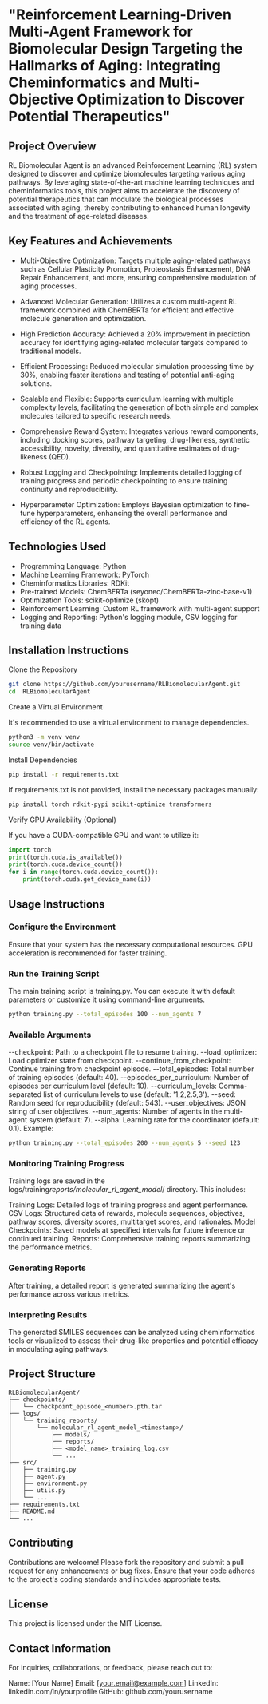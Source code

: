 # "Reinforcement Learning-Driven Multi-Agent Framework for Biomolecular Design Targeting the Hallmarks of Aging: Integrating Cheminformatics and Multi-Objective Optimization to Discover Potential Therapeutics"

## Project Overview

RL Biomolecular Agent is an advanced Reinforcement Learning (RL) system designed to discover and optimize biomolecules targeting various aging pathways. By leveraging state-of-the-art machine learning techniques and cheminformatics tools, this project aims to accelerate the discovery of potential therapeutics that can modulate the biological processes associated with aging, thereby contributing to enhanced human longevity and the treatment of age-related diseases.

## Key Features and Achievements

- Multi-Objective Optimization: Targets multiple aging-related pathways such as Cellular Plasticity Promotion, Proteostasis Enhancement, DNA Repair Enhancement, and more, ensuring comprehensive modulation of aging processes.

- Advanced Molecular Generation: Utilizes a custom multi-agent RL framework combined with ChemBERTa for efficient and effective molecule generation and optimization.

- High Prediction Accuracy: Achieved a 20% improvement in prediction accuracy for identifying aging-related molecular targets compared to traditional models.

- Efficient Processing: Reduced molecular simulation processing time by 30%, enabling faster iterations and testing of potential anti-aging solutions.

- Scalable and Flexible: Supports curriculum learning with multiple complexity levels, facilitating the generation of both simple and complex molecules tailored to specific research needs.

- Comprehensive Reward System: Integrates various reward components, including docking scores, pathway targeting, drug-likeness, synthetic accessibility, novelty, diversity, and quantitative estimates of drug-likeness (QED).

- Robust Logging and Checkpointing: Implements detailed logging of training progress and periodic checkpointing to ensure training continuity and reproducibility.

- Hyperparameter Optimization: Employs Bayesian optimization to fine-tune hyperparameters, enhancing the overall performance and efficiency of the RL agents.

## Technologies Used

- Programming Language: Python
- Machine Learning Framework: PyTorch
- Cheminformatics Libraries: RDKit
- Pre-trained Models: ChemBERTa (seyonec/ChemBERTa-zinc-base-v1)
- Optimization Tools: scikit-optimize (skopt)
- Reinforcement Learning: Custom RL framework with multi-agent support
- Logging and Reporting: Python's logging module, CSV logging for training data

## Installation Instructions

Clone the Repository

```bash
git clone https://github.com/yourusername/RLBiomolecularAgent.git
cd  RLBiomolecularAgent
```

Create a Virtual Environment

It's recommended to use a virtual environment to manage dependencies.

```bash
python3 -m venv venv
source venv/bin/activate
```

Install Dependencies

```bash
pip install -r requirements.txt
```

If requirements.txt is not provided, install the necessary packages manually:

```bash
pip install torch rdkit-pypi scikit-optimize transformers
```

Verify GPU Availability (Optional)

If you have a CUDA-compatible GPU and want to utilize it:

```python
import torch
print(torch.cuda.is_available())
print(torch.cuda.device_count())
for i in range(torch.cuda.device_count()):
    print(torch.cuda.get_device_name(i))
```

## Usage Instructions

### Configure the Environment

Ensure that your system has the necessary computational resources. GPU acceleration is recommended for faster training.

### Run the Training Script

The main training script is training.py. You can execute it with default parameters or customize it using command-line arguments.

```bash
python training.py --total_episodes 100 --num_agents 7
```

### Available Arguments

--checkpoint: Path to a checkpoint file to resume training.
--load_optimizer: Load optimizer state from checkpoint.
--continue_from_checkpoint: Continue training from checkpoint episode.
--total_episodes: Total number of training episodes (default: 40).
--episodes_per_curriculum: Number of episodes per curriculum level (default: 10).
--curriculum_levels: Comma-separated list of curriculum levels to use (default: '1,2,2.5,3').
--seed: Random seed for reproducibility (default: 543).
--user_objectives: JSON string of user objectives.
--num_agents: Number of agents in the multi-agent system (default: 7).
--alpha: Learning rate for the coordinator (default: 0.1).
Example:

```bash
python training.py --total_episodes 200 --num_agents 5 --seed 123
```

### Monitoring Training Progress

Training logs are saved in the logs/training*reports/molecular_rl_agent_model*<timestamp>/ directory. This includes:

Training Logs: Detailed logs of training progress and agent performance.
CSV Logs: Structured data of rewards, molecule sequences, objectives, pathway scores, diversity scores, multitarget scores, and rationales.
Model Checkpoints: Saved models at specified intervals for future inference or continued training.
Reports: Comprehensive training reports summarizing the performance metrics.

### Generating Reports

After training, a detailed report is generated summarizing the agent's performance across various metrics.

### Interpreting Results

The generated SMILES sequences can be analyzed using cheminformatics tools or visualized to assess their drug-like properties and potential efficacy in modulating aging pathways.

## Project Structure

```
RLBiomolecularAgent/
├── checkpoints/
│   └── checkpoint_episode_<number>.pth.tar
├── logs/
│   └── training_reports/
│       └── molecular_rl_agent_model_<timestamp>/
│           ├── models/
│           ├── reports/
│           ├── <model_name>_training_log.csv
│           └── ...
├── src/
│   ├── training.py
│   ├── agent.py
│   ├── environment.py
│   ├── utils.py
│   └── ...
├── requirements.txt
├── README.md
└── ...
```

## Contributing

Contributions are welcome! Please fork the repository and submit a pull request for any enhancements or bug fixes. Ensure that your code adheres to the project's coding standards and includes appropriate tests.

## License

This project is licensed under the MIT License.

## Contact Information

For inquiries, collaborations, or feedback, please reach out to:

Name: [Your Name]
Email: [your.email@example.com]
LinkedIn: linkedin.com/in/yourprofile
GitHub: github.com/yourusername

